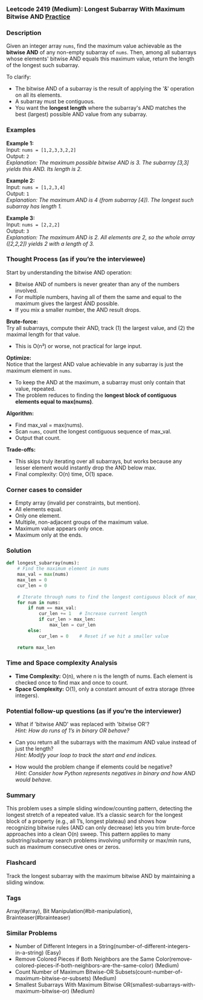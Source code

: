 ### Leetcode 2419 (Medium): Longest Subarray With Maximum Bitwise AND [Practice](https://leetcode.com/problems/longest-subarray-with-maximum-bitwise-and)

### Description  
Given an integer array `nums`, find the maximum value achievable as the **bitwise AND** of any non-empty subarray of `nums`. Then, among all subarrays whose elements' bitwise AND equals this maximum value, return the length of the longest such subarray.

To clarify:  
- The bitwise AND of a subarray is the result of applying the '&' operation on all its elements.
- A subarray must be contiguous.
- You want the **longest length** where the subarray's AND matches the best (largest) possible AND value from any subarray.

### Examples  

**Example 1:**  
Input: `nums = [1,2,3,3,2,2]`  
Output: `2`  
*Explanation: The maximum possible bitwise AND is 3. The subarray [3,3] yields this AND. Its length is 2.*

**Example 2:**  
Input: `nums = [1,2,3,4]`  
Output: `1`  
*Explanation: The maximum AND is 4 (from subarray [4]). The longest such subarray has length 1.*

**Example 3:**  
Input: `nums = [2,2,2]`  
Output: `3`  
*Explanation: The maximum AND is 2. All elements are 2, so the whole array ([2,2,2]) yields 2 with a length of 3.*


### Thought Process (as if you’re the interviewee)  
Start by understanding the bitwise AND operation:
- Bitwise AND of numbers is never greater than any of the numbers involved.
- For multiple numbers, having all of them the same and equal to the maximum gives the largest AND possible.
- If you mix a smaller number, the AND result drops.

**Brute-force:**  
Try all subarrays, compute their AND, track (1) the largest value, and (2) the maximal length for that value.  
- This is O(n²) or worse, not practical for large input.

**Optimize:**  
Notice that the largest AND value achievable in any subarray is just the maximum element in `nums`.
- To keep the AND at the maximum, a subarray must only contain that value, repeated.
- The problem reduces to finding the **longest block of contiguous elements equal to max(nums)**.

**Algorithm:**  
- Find max_val = max(nums).
- Scan `nums`, count the longest contiguous sequence of max_val.
- Output that count.

**Trade-offs:**  
- This skips truly iterating over all subarrays, but works because any lesser element would instantly drop the AND below max.
- Final complexity: O(n) time, O(1) space.

### Corner cases to consider  
- Empty array (invalid per constraints, but mention).
- All elements equal.
- Only one element.
- Multiple, non-adjacent groups of the maximum value.
- Maximum value appears only once.
- Maximum only at the ends.

### Solution

```python
def longest_subarray(nums):
    # Find the maximum element in nums
    max_val = max(nums)
    max_len = 0
    cur_len = 0
    
    # Iterate through nums to find the longest contiguous block of max_val
    for num in nums:
        if num == max_val:
            cur_len += 1   # Increase current length
            if cur_len > max_len:
                max_len = cur_len
        else:
            cur_len = 0    # Reset if we hit a smaller value
    
    return max_len
```

### Time and Space complexity Analysis  

- **Time Complexity:** O(n), where n is the length of nums. Each element is checked once to find max and once to count.
- **Space Complexity:** O(1), only a constant amount of extra storage (three integers).

### Potential follow-up questions (as if you’re the interviewer)  

- What if 'bitwise AND' was replaced with 'bitwise OR'?  
  *Hint: How do runs of 1’s in binary OR behave?*

- Can you return all the subarrays with the maximum AND value instead of just the length?  
  *Hint: Modify your loop to track the start and end indices.*

- How would the problem change if elements could be negative?  
  *Hint: Consider how Python represents negatives in binary and how AND would behave.*

### Summary
This problem uses a simple sliding window/counting pattern, detecting the longest stretch of a repeated value. It’s a classic search for the longest block of a property (e.g., all 1’s, longest plateau) and shows how recognizing bitwise rules (AND can only decrease) lets you trim brute-force approaches into a clean O(n) sweep. This pattern applies to many substring/subarray search problems involving uniformity or max/min runs, such as maximum consecutive ones or zeros.


### Flashcard
Track the longest subarray with the maximum bitwise AND by maintaining a sliding window.

### Tags
Array(#array), Bit Manipulation(#bit-manipulation), Brainteaser(#brainteaser)

### Similar Problems
- Number of Different Integers in a String(number-of-different-integers-in-a-string) (Easy)
- Remove Colored Pieces if Both Neighbors are the Same Color(remove-colored-pieces-if-both-neighbors-are-the-same-color) (Medium)
- Count Number of Maximum Bitwise-OR Subsets(count-number-of-maximum-bitwise-or-subsets) (Medium)
- Smallest Subarrays With Maximum Bitwise OR(smallest-subarrays-with-maximum-bitwise-or) (Medium)